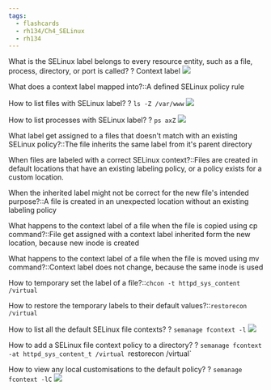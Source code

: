 ```yaml
---
tags:
  - flashcards
  - rh134/Ch4_SELinux
  - rh134
---
```


What is the SELinux label belongs to every resource entity, such as a file, process, directory, or port is called?
?
Context label
![](https://i.imgur.com/JO88ZUe.png)

What does a context label mapped into?::A defined SELinux policy rule

How to list files with SELinux label?
?
`ls -Z /var/www`
![](https://i.imgur.com/CHU5AiN.png)

How to list processes with SELinux label?
?
`ps axZ`
![](https://i.imgur.com/mU0HpSW.png)

What label get assigned to a files that doesn't match with an existing SELinux policy?::The file inherits the same label from it's parent directory

When files are labeled with a correct SELinux context?::Files are created in default locations that have an existing labeling policy, or a policy
exists for a custom location.

When the inherited label might not be correct for the new file's intended purpose?::A file is created in an unexpected location without an existing labeling policy

What happens to the context label of a file when the file is copied using cp command?::File get assigned with a context label inherited form the new location, because new inode is created

What happens to the context label of a file when the file is moved using mv command?::Context label does not change, because the same inode is used

How to temporary set the label of a file?::`chcon -t httpd_sys_content /virtual`

How to restore the temporary labels to their default values?::`restorecon /virtual`

How to list all the default SELinux file contexts?
?
`semanage fcontext -l`
![](https://i.imgur.com/3IlJ0Qw.png)

How to add a SELinux file context policy to a directory?
?
`semanage fcontext -at httpd_sys_content_t /virtual
`restorecon /virtual`

How to view any local customisations to the default policy?
?
`semanage fcontext -lC`
![](https://i.imgur.com/FUphnVN.png)
